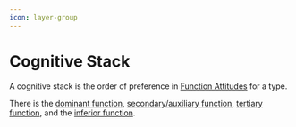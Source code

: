 ```yaml
---
icon: layer-group
---
```


# Cognitive Stack

A cognitive stack is the order of preference in [Function Attitudes](../) for a type.&#x20;

There is the [dominant function](dominant-function.md), [secondary/auxiliary function](secondary-function/), [tertiary function](tertiary-function/), and the [inferior function](inferior-function.md).&#x20;
